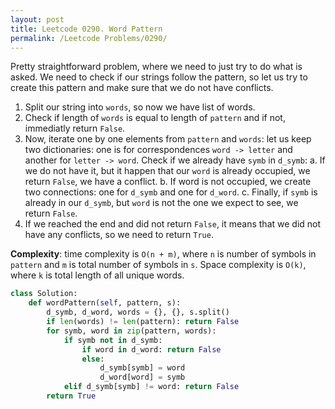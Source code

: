 ```yaml
---
layout: post
title: Leetcode 0290. Word Pattern
permalink: /Leetcode Problems/0290/
---
```


Pretty straightforward problem, where we need to just try to do what is asked. We need to check if our strings follow the pattern, so let us try to create this pattern and make sure that we do not have conflicts.

1. Split our string into `words`, so now we have list of words.
2. Check if length of `words` is equal to length of `pattern` and if not, immediatly return `False`.
3. Now, iterate one by one elements from `pattern` and `words`: let us keep two dictionaries: one is for correspondences `word -> letter` and another for `letter -> word`. Check if we already have `symb` in `d_symb`:
	a. If we do not have it, but it happen that our `word` is already occupied, we return `False`, we have a conflict.
	b. If word is not occupied, we create two connections: one for `d_symb` and one for `d_word`.
	c. Finally, if `symb` is already in our `d_symb`, but `word` is not the one we expect to see, we return `False`.
4. If we reached the end and did not return `False`, it means that we did not have any conflicts, so we need to return `True`.

**Complexity**: time complexity is `O(n + m)`, where `n` is number of symbols in `pattern` and `m` is total number of symbols in `s`. Space complexity is `O(k)`, where `k` is total length of all unique words.

```python
class Solution:
    def wordPattern(self, pattern, s):
        d_symb, d_word, words = {}, {}, s.split()
        if len(words) != len(pattern): return False
        for symb, word in zip(pattern, words):
            if symb not in d_symb:
                if word in d_word: return False
                else:
                    d_symb[symb] = word
                    d_word[word] = symb
            elif d_symb[symb] != word: return False
        return True
```